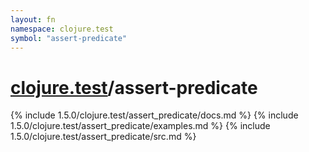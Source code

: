```yaml
---
layout: fn
namespace: clojure.test
symbol: "assert-predicate"
---
```


# [clojure.test](../)/assert-predicate

{% include 1.5.0/clojure.test/assert_predicate/docs.md %}
{% include 1.5.0/clojure.test/assert_predicate/examples.md %}
{% include 1.5.0/clojure.test/assert_predicate/src.md %}

